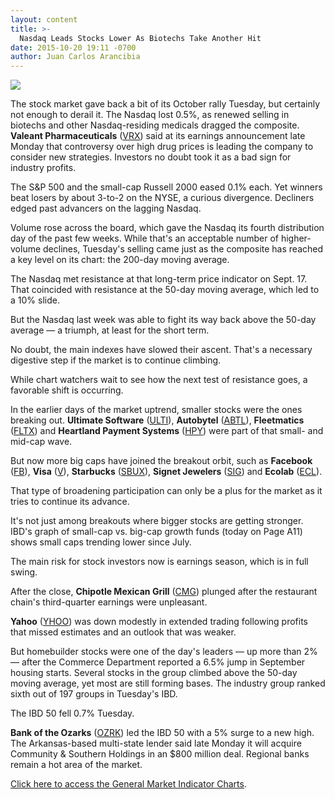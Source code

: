 ```yaml
---
layout: content
title: >-
  Nasdaq Leads Stocks Lower As Biotechs Take Another Hit
date: 2015-10-20 19:11 -0700
author: Juan Carlos Arancibia
---
```






![](https://www.investors.com/wp-content/uploads/ibd-migrated-images/MPv_151021_635809524222356729.png)









  

The stock market gave back a bit of its October rally Tuesday, but certainly not enough to derail it. The Nasdaq lost 0.5%, as renewed selling in biotechs and other Nasdaq-residing medicals dragged the composite. **Valeant Pharmaceuticals** ([VRX](https://research.investors.com/quote.aspx?symbol=VRX)) said at its earnings announcement late Monday that controversy over high drug prices is leading the company to consider new strategies. Investors no doubt took it as a bad sign for industry profits.

  

The S&P 500 and the small-cap Russell 2000 eased 0.1% each. Yet winners beat losers by about 3-to-2 on the NYSE, a curious divergence. Decliners edged past advancers on the lagging Nasdaq.

  

Volume rose across the board, which gave the Nasdaq its fourth distribution day of the past few weeks. While that's an acceptable number of higher-volume declines, Tuesday's selling came just as the composite has reached a key level on its chart: the 200-day moving average.

  

The Nasdaq met resistance at that long-term price indicator on Sept. 17. That coincided with resistance at the 50-day moving average, which led to a 10% slide.

  

But the Nasdaq last week was able to fight its way back above the 50-day average — a triumph, at least for the short term.

  

No doubt, the main indexes have slowed their ascent. That's a necessary digestive step if the market is to continue climbing.

  

While chart watchers wait to see how the next test of resistance goes, a favorable shift is occurring.

  

In the earlier days of the market uptrend, smaller stocks were the ones breaking out. **Ultimate Software** ([ULTI](https://research.investors.com/quote.aspx?symbol=ULTI)), **Autobytel** ([ABTL](https://research.investors.com/quote.aspx?symbol=ABTL)), **Fleetmatics** ([FLTX](https://research.investors.com/quote.aspx?symbol=FLTX)) and **Heartland Payment Systems** ([HPY](https://research.investors.com/quote.aspx?symbol=HPY)) were part of that small- and mid-cap wave.

  

But now more big caps have joined the breakout orbit, such as **Facebook** ([FB](https://research.investors.com/quote.aspx?symbol=FB)), **Visa** ([V](https://research.investors.com/quote.aspx?symbol=V)), **Starbucks** ([SBUX](https://research.investors.com/quote.aspx?symbol=SBUX)), **Signet Jewelers** ([SIG](https://research.investors.com/quote.aspx?symbol=SIG)) and **Ecolab** ([ECL](https://research.investors.com/quote.aspx?symbol=ECL)).

  

That type of broadening participation can only be a plus for the market as it tries to continue its advance.

  

It's not just among breakouts where bigger stocks are getting stronger. IBD's graph of small-cap vs. big-cap growth funds (today on Page A11) shows small caps trending lower since July.

  

The main risk for stock investors now is earnings season, which is in full swing.

  

After the close, **Chipotle Mexican Grill** ([CMG](https://research.investors.com/quote.aspx?symbol=CMG)) plunged after the restaurant chain's third-quarter earnings were unpleasant.

  

**Yahoo** ([YHOO](https://research.investors.com/quote.aspx?symbol=YHOO)) was down modestly in extended trading following profits that missed estimates and an outlook that was weaker.

  

But homebuilder stocks were one of the day's leaders — up more than 2% — after the Commerce Department reported a 6.5% jump in September housing starts. Several stocks in the group climbed above the 50-day moving average, yet most are still forming bases. The industry group ranked sixth out of 197 groups in Tuesday's IBD.

  

The IBD 50 fell 0.7% Tuesday.

  

**Bank of the Ozarks** ([OZRK](https://research.investors.com/quote.aspx?symbol=OZRK)) led the IBD 50 with a 5% surge to a new high. The Arkansas-based multi-state lender said late Monday it will acquire Community & Southern Holdings in an $800 million deal. Regional banks remain a hot area of the market.

  

[Click here to access the General Market Indicator Charts](https://www.investors.com/pdf/GMI_102115.pdf).




